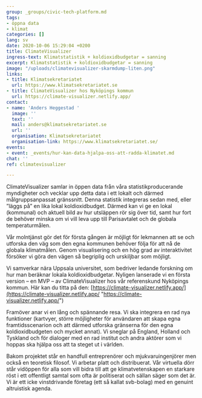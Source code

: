 ```yaml
---
group: _groups/civic-tech-platform.md
tags:
- öppna data
- klimat
categories: []
lang: sv
date: 2020-10-06 15:29:04 +0200
title: ClimateVisualizer
ingress-text: Klimatstatistik + koldioxidbudgetar = sanning
excerpt: Klimatstatistik + koldioxidbudgetar = sanning
image: "/uploads/climatevisualizer-skarmdump-liten.png"
links:
- title: Klimatsekretariatet
  url: https://www.klimatsekretariatet.se
- title: ClimateVisualizer hos Nyköpings kommun
  url: https://climate-visualizer.netlify.app/
contact:
- name: 'Anders Heggestad '
  image: ''
  text: ''
  mail: anders@klimatsekretariatet.se
  url: ''
  organisation: Klimatsekretariatet
  organisation-link: https://www.klimatsekretariatet.se/
events:
- event: _events/hur-kan-data-hjalpa-oss-att-radda-klimatet.md
chat: ''
ref: climatevisualizer

---
```

ClimateVisualizer samlar in öppen data från våra statistikproducerande myndigheter och vecklar upp detta data i ett lokalt och därmed målgruppsanpassat gränssnitt. Denna statistik integreras sedan med, eller ”läggs på” en lika lokal koldioxidbudget. Därmed kan vi ge en lokal (kommunal) och aktuell bild av hur utsläppen rör sig över tid, samt hur fort de behöver minska om vi vill leva upp till Parisavtalet och de globala temperaturmålen.

Vår molntjänst gör det för första gången är möjligt för lekmannen att se och utforska den väg som den egna kommunen behöver följa för att nå de globala klimatmålen. Genom visualisering och en hög grad av interaktivitet försöker vi göra den vägen så begriplig och urskiljbar som möjligt.

Vi samverkar nära Uppsala universitet, som bedriver ledande forskning om hur man beräknar lokala koldioxidbudgetar. Nyligen lanserade vi en första version – en MVP – av ClimateVisualizer hos vår referenskund Nyköpings kommun. Här kan du titta på den: [https://climate-visualizer.netlify.app/](https://climate-visualizer.netlify.app/ "https://climate-visualizer.netlify.app/")

Framöver anar vi en lång och spännande resa. Vi ska integrera en rad nya funktioner (kartvyer, större möjligheter för användaren att skapa egna framtidsscenarion och att därmed utforska gränserna för den egna koldioxidbudgeten och mycket annat). Vi sneglar på England, Holland och Tyskland och för dialoger med en rad institut och andra aktörer som vi hoppas ska hjälpa oss att ta steget ut i världen.

Bakom projektet står en handfull entreprenörer och mjukvaruingenjörer men också en teoretisk filosof. Vi arbetar platt och distribuerat. Vår virtuella dörr står vidöppen för alla som vill bidra till att ge klimatvetenskapen en starkare röst i ett offentligt samtal som ofta är politiserat och sällan säger som det är. Vi är ett icke vinstdrivande företag (ett så kallat svb-bolag) med en genuint altruistisk agenda.